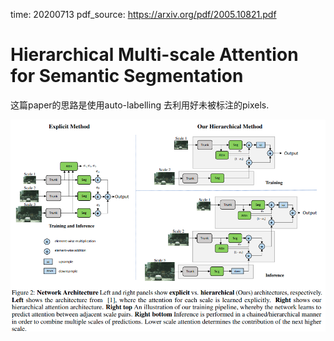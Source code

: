 time: 20200713
pdf_source: https://arxiv.org/pdf/2005.10821.pdf

# Hierarchical Multi-scale Attention for Semantic Segmentation

这篇paper的思路是使用auto-labelling 去利用好未被标注的pixels.

![image](res/multi-scale-arch.png)


